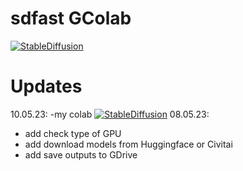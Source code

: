 # sdfast GColab


[![StableDiffusion](https://i.imgur.com/qHFSvw7.png)](https://colab.research.google.com/github/kopaTIbch/sdfast/blob/main/Untitled5.ipynb)

# Updates
10.05.23:
-my colab
[![StableDiffusion](https://i.imgur.com/qHFSvw7.png)](https://colab.research.google.com/github/kopaTIbch/sdfast/blob/main/Untitled3.ipynb)
08.05.23:
- add check type of GPU
- add download models from Huggingface or Civitai
- add save outputs to GDrive
